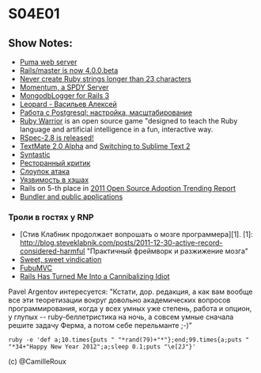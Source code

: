 # S04E01
## Show Notes:
* [Puma web server](https://github.com/evanphx/puma)
* [Rails/master is now 4.0.0.beta](http://weblog.rubyonrails.org/2011/12/20/rails-master-is-now-4-0-0-beta)
* [Never create Ruby strings longer than 23 characters](http://patshaughnessy.net/2012/1/4/never-create-ruby-strings-longer-than-23-characters)
* [Momentum, a SPDY Server](https://github.com/jonasschneider/momentum)
* [MongodbLogger for Rails 3](http://mongodb-logger.catware.org/)
* [Leopard - Васильев Алексей](http://leopard.in.ua/)
* [Работа с Postgresql: настройка, масштабирование](http://postgresql.leopard.in.ua/)
* [Ruby Warrior](http://www.trybloc.com/courses/ruby-warrior) is an open source game "designed to teach the Ruby language and artificial intelligence in a fun, interactive way.
* [RSpec-2.8 is released!](http://blog.davidchelimsky.net/2012/01/04/rspec-28-is-released/)
* [TextMate 2.0 Alpha](http://blog.macromates.com/2011/textmate-2-0-alpha/) and [Switching to Sublime Text 2](http://www.nickdesteffen.com/blog/switching-to-sublime-text-2)
* [Syntastic](https://github.com/scrooloose/syntastic.git)
* [Ресторанный критик](http://acrmp.github.com/foodcritic/)
* [Слоупок атака](http://habrahabr.ru/blogs/infosecurity/135817/)
* [Уязвимость в хэшах](http://www.ruby-lang.org/en/news/2011/12/28/denial-of-service-attack-was-found-for-rubys-hash-algorithm-cve-2011-4815/)
* Rails on 5-th place in [2011 Open Source Adoption Trending Report](http://www.openlogic.com/news/press/01.04.12.php)
* [Bundler and public applications](http://blog.phusion.nl/2012/01/19/bundler-and-public-applications/)


### Троли в гостях у RNP
* [Стив Клабник продолжает вопрошать о мозге программера][1]. 
[1]: http://blog.steveklabnik.com/posts/2011-12-30-active-record-considered-harmful "Практичный фреймворк и разжижение мозга"
* [Sweet, sweet vindication](http://lostechies.com/chadmyers/2011/12/30/sweet-sweet-vindication/)
* [FubuMVC](http://mvc.fubu-project.org/)
* [Rails Has Turned Me Into a Cannibalizing Idiot](http://wekeroad.com/2012/01/03/rails-has-turned-me-into-a-cannibalizing-idiot/)

Pavel Argentov интересуется:
  "Кстати, дор.
   редакция, а как вам вообще все эти теоретизации вокруг довольно
   академических вопросов программирования, когда у всех умных уже степень,
   работа и опцион, у глупых -- ruby-беллетристика на ночь, а совсем умные
   сначала решите задачу Ферма, а потом себе перельманте ;-)"
   
   
```
ruby -e 'def a;10.times{puts " "*rand(79)+"*"};end;99.times{a;puts " "*34+"Happy New Year 2012";a;sleep 0.1;puts "\e[2J"}'
```
(c) @CamilleRoux
